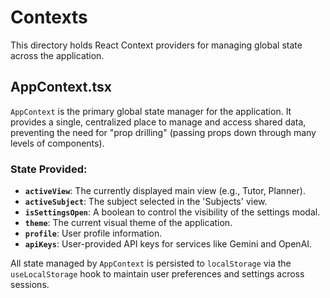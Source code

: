 # Contexts

This directory holds React Context providers for managing global state across the application.

## AppContext.tsx

`AppContext` is the primary global state manager for the application. It provides a single, centralized place to manage and access shared data, preventing the need for "prop drilling" (passing props down through many levels of components).

### State Provided:

- **`activeView`**: The currently displayed main view (e.g., Tutor, Planner).
- **`activeSubject`**: The subject selected in the 'Subjects' view.
- **`isSettingsOpen`**: A boolean to control the visibility of the settings modal.
- **`theme`**: The current visual theme of the application.
- **`profile`**: User profile information.
- **`apiKeys`**: User-provided API keys for services like Gemini and OpenAI.

All state managed by `AppContext` is persisted to `localStorage` via the `useLocalStorage` hook to maintain user preferences and settings across sessions.
